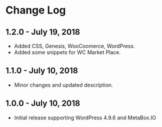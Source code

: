 # Change Log
## 1.2.0 - July 19, 2018
- Added CSS, Genesis, WooCoomerce, WordPress.
- Added some snippets for WC Market Place.

## 1.1.0 - July 10, 2018
- Minor changes and updated description.

## 1.0.0 - July 10, 2018
- Initial release supporting WordPress 4.9.6 and MetaBox.IO
